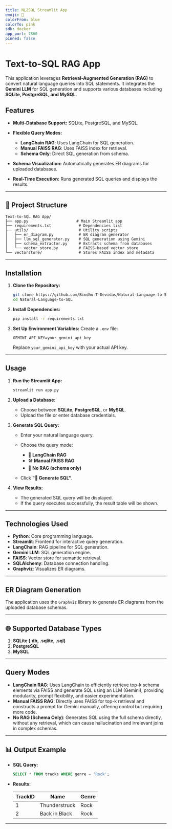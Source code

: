 ```yaml
---
title: NL2SQL Streamlit App
emoji: 🧠
colorFrom: blue
colorTo: pink
sdk: docker
app_port: 7860
pinned: false
---
```


# Text-to-SQL RAG App

This application leverages **Retrieval-Augmented Generation (RAG)** to convert natural language queries into SQL statements. It integrates the **Gemini LLM** for SQL generation and supports various databases including **SQLite, PostgreSQL, and MySQL**.

## Features

* **Multi-Database Support:** SQLite, PostgreSQL, and MySQL.
* **Flexible Query Modes:**

  * **LangChain RAG**: Uses LangChain for SQL generation.
  * **Manual FAISS RAG**: Uses FAISS index for retrieval.
  * **Schema Only**: Direct SQL generation from schema.
* **Schema Visualization:** Automatically generates ER diagrams for uploaded databases.
* **Real-Time Execution:** Runs generated SQL queries and displays the results.

---

## 📂 Project Structure

```
Text-to-SQL RAG App/
├── app.py                     # Main Streamlit app
├── requirements.txt            # Dependencies list
├── utils/                      # Utility scripts
│   ├── er_diagram.py           # ER diagram generator
│   ├── llm_sql_generator.py    # SQL generation using Gemini
│   ├── schema_extractor.py     # Extracts schema from databases
│   └── vector_store.py         # FAISS-based vector store
└── vectorstore/                # Stores FAISS index and metadata
```

---

##  Installation

1. **Clone the Repository:**

   ```bash
   git clone https://github.com/Bindhu-T-Devidas/Natural-Language-to-SQL.git
   cd Natural-Language-to-SQL
   ```

2. **Install Dependencies:**

   ```bash
   pip install -r requirements.txt
   ```

3. **Set Up Environment Variables:**
   Create a `.env` file:

   ```
   GEMINI_API_KEY=your_gemini_api_key
   ```

   Replace `your_gemini_api_key` with your actual API key.

---

## Usage

1. **Run the Streamlit App:**

   ```bash
   streamlit run app.py
   ```

2. **Upload a Database:**

   * Choose between **SQLite**, **PostgreSQL**, or **MySQL**.
   * Upload the file or enter database credentials.

3. **Generate SQL Query:**

   * Enter your natural language query.
   * Choose the query mode:

     * 🔁 **LangChain RAG**
     * 🛠️ **Manual FAISS RAG**
     * 📄 **No RAG (schema only)**
   * Click **"🚀 Generate SQL"**.

4. **View Results:**

   * The generated SQL query will be displayed.
   * If the query executes successfully, the result table will be shown.

---

## Technologies Used

* **Python**: Core programming language.
* **Streamlit**: Frontend for interactive query generation.
* **LangChain**: RAG pipeline for SQL generation.
* **Gemini LLM**: SQL generation engine.
* **FAISS**: Vector store for semantic retrieval.
* **SQLAlchemy**: Database connection handling.
* **Graphviz**: Visualizes ER diagrams.

---

## ER Diagram Generation

The application uses the `Graphviz` library to generate ER diagrams from the uploaded database schemas.

---

## 🌐 Supported Database Types

1. **SQLite (.db, .sqlite, .sql)**
2. **PostgreSQL**
3. **MySQL**

---

## Query Modes

* **LangChain RAG**: Uses LangChain to efficiently retrieve top-k schema elements via FAISS and generate SQL using an LLM (Gemini), providing modularity, prompt flexibility, and easier experimentation.
* **Manual FAISS RAG**: Directly uses FAISS for top-k retrieval and constructs a prompt for Gemini manually, offering control but requiring more code.
* **No RAG (Schema Only)**: Generates SQL using the full schema directly, without any retrieval, which can cause hallucination and irrelevant joins in complex schemas.

---

## 📊 Output Example

* **SQL Query:**

  ```sql
  SELECT * FROM tracks WHERE genre = 'Rock';
  ```
* **Results:**

  | TrackID | Name          | Genre |
  | ------- | ------------- | ----- |
  | 1       | Thunderstruck | Rock  |
  | 2       | Back in Black | Rock  |

---




